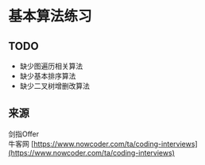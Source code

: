 # 基本算法练习

## TODO
- 缺少图遍历相关算法
- 缺少基本排序算法
- 缺少二叉树增删改算法

## 来源    
剑指Offer    
牛客网 [https://www.nowcoder.com/ta/coding-interviews](https://www.nowcoder.com/ta/coding-interviews)